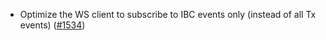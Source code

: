 *   Optimize the WS client to subscribe to IBC events only (instead of all Tx
    events) ([#1534](https://github.com/informalsystems/ibc-rs/issues/1534))
